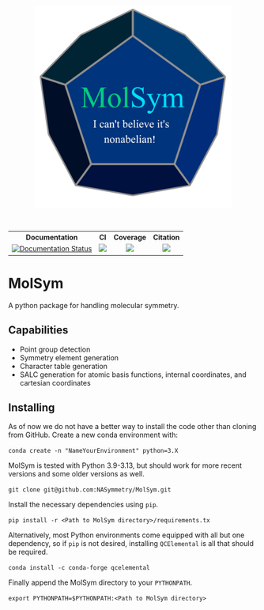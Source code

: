 <p align="center">
  <img src="molsym_logo_v3.svg" width="400" alt=""/>
</p>
<table align="center">
  <tr>
    <th>Documentation</th>
    <th>CI</th>
    <th>Coverage</th>
    <th>Citation</th>
  </tr>
  <tr>
    <td align="center">
      <a href='https://molsym.readthedocs.io/en/latest/?badge=latest'>
      <img src='https://readthedocs.org/projects/molsym/badge/?version=latest' alt='Documentation Status' />
      </a>
    </td>
    <td align="center">
      <a href=https://github.com/NASymmetry/MolSym/actions/workflows/workflow.yml>
      <img src=https://github.com/NASymmetry/MolSym/actions/workflows/workflow.yml/badge.svg>
      </a>
    </td>
    <td align="center">
      <a href=https://codecov.io/gh/NASymmetry/MolSym>
      <img src=https://codecov.io/gh/NASymmetry/MolSym/branch/main/graph/badge.svg?token=NQDJ0QYLB0>
      </a> 
    </td>
    <td align="center">
      <a href=https://doi.org/10.1063/5.0216738>
      <img src=https://img.shields.io/badge/JCP-10.1063/5.0216738-purple.svg>
      </a>
    </td>
  </tr>
</table>

# MolSym
A python package for handling molecular symmetry.


## Capabilities
- Point group detection
- Symmetry element generation
- Character table generation
- SALC generation for atomic basis functions, internal coordinates, and cartesian coordinates

## Installing
As of now we do not have a better way to install the code other than cloning from GitHub.
Create a new conda environment with:

  `conda create -n "NameYourEnvironment" python=3.X`

MolSym is tested with Python 3.9-3.13, but should work for more recent versions and some older versions as well.
  
  `git clone git@github.com:NASymmetry/MolSym.git`

Install the necessary dependencies using `pip`.
  
  `pip install -r <Path to MolSym directory>/requirements.tx`

Alternatively, most Python environments come equipped with all but one dependency, so if `pip` is not desired, installing `QCElemental` is all that should be required.

  `conda install -c conda-forge qcelemental`

Finally append the MolSym directory to your `PYTHONPATH`.
  
 `export PYTHONPATH=$PYTHONPATH:<Path to MolSym directory>`

